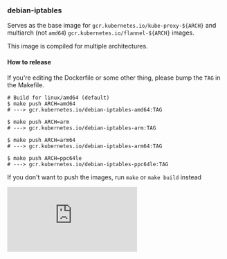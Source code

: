 ### debian-iptables

Serves as the base image for `gcr.kubernetes.io/kube-proxy-${ARCH}` and multiarch (not `amd64`) `gcr.kubernetes.io/flannel-${ARCH}` images.

This image is compiled for multiple architectures.

#### How to release

If you're editing the Dockerfile or some other thing, please bump the `TAG` in the Makefile.

```console
# Build for linux/amd64 (default)
$ make push ARCH=amd64
# ---> gcr.kubernetes.io/debian-iptables-amd64:TAG

$ make push ARCH=arm
# ---> gcr.kubernetes.io/debian-iptables-arm:TAG

$ make push ARCH=arm64
# ---> gcr.kubernetes.io/debian-iptables-arm64:TAG

$ make push ARCH=ppc64le
# ---> gcr.kubernetes.io/debian-iptables-ppc64le:TAG
```

If you don't want to push the images, run `make` or `make build` instead


[![Analytics](https://kubernetes-site.appspot.com/UA-36037335-10/GitHub/build/debian-iptables/README.md?pixel)]()
